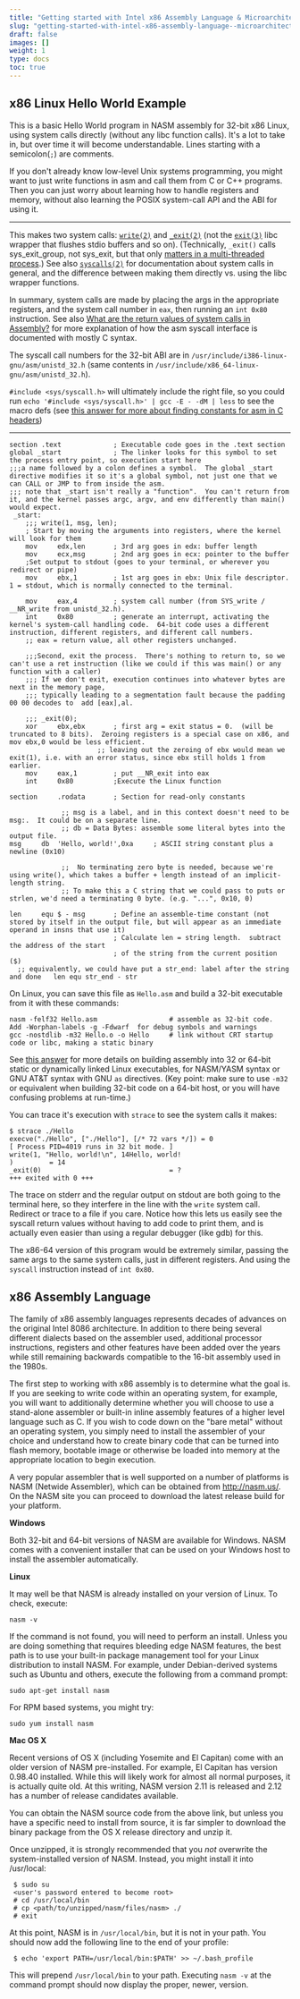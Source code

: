```yaml
---
title: "Getting started with Intel x86 Assembly Language & Microarchitecture"
slug: "getting-started-with-intel-x86-assembly-language--microarchitecture"
draft: false
images: []
weight: 1
type: docs
toc: true
---
```


## x86 Linux Hello World Example
This is a basic Hello World program in NASM assembly for 32-bit x86 Linux, using system calls directly (without any libc function calls).  It's a lot to take in, but over time it will become understandable. Lines starting with a semicolon(`;`) are comments.

If you don't already know low-level Unix systems programming, you might want to just write functions in asm and call them from C or C++ programs.  Then you can just worry about learning how to handle registers and memory, without also learning the POSIX system-call API and the ABI for using it.

---

This makes two system calls: [`write(2)`][1] and [`_exit(2)`][2] (not the [`exit(3)`][3] libc wrapper that flushes stdio buffers and so on).  (Technically, `_exit()` calls sys_exit_group, not sys_exit, but that only [matters in a multi-threaded process][4].)  See also [`syscalls(2)`][5] for documentation about system calls in general, and the difference between making them directly vs. using the libc wrapper functions.

In summary, system calls are made by placing the args in the appropriate registers, and the system call number in `eax`, then running an `int 0x80` instruction.  See also [What are the return values of system calls in Assembly?][6] for more explanation of how the asm syscall interface is documented with mostly C syntax.

The syscall call numbers for the 32-bit ABI are in `/usr/include/i386-linux-gnu/asm/unistd_32.h` (same contents in `/usr/include/x86_64-linux-gnu/asm/unistd_32.h`).

`#include <sys/syscall.h>` will ultimately include the right file, so you could run `echo '#include <sys/syscall.h>' | gcc -E - -dM | less` to see the macro defs (see [this answer for more about finding constants for asm in C headers][7])

---

    section .text             ; Executable code goes in the .text section
    global _start             ; The linker looks for this symbol to set the process entry point, so execution start here
    ;;;a name followed by a colon defines a symbol.  The global _start directive modifies it so it's a global symbol, not just one that we can CALL or JMP to from inside the asm.
    ;;; note that _start isn't really a "function".  You can't return from it, and the kernel passes argc, argv, and env differently than main() would expect.
     _start:
        ;;; write(1, msg, len);
        ; Start by moving the arguments into registers, where the kernel will look for them
        mov     edx,len       ; 3rd arg goes in edx: buffer length
        mov     ecx,msg       ; 2nd arg goes in ecx: pointer to the buffer
        ;Set output to stdout (goes to your terminal, or wherever you redirect or pipe)
        mov     ebx,1         ; 1st arg goes in ebx: Unix file descriptor. 1 = stdout, which is normally connected to the terminal.

        mov     eax,4         ; system call number (from SYS_write / __NR_write from unistd_32.h).
        int     0x80          ; generate an interrupt, activating the kernel's system-call handling code.  64-bit code uses a different instruction, different registers, and different call numbers.
        ;; eax = return value, all other registers unchanged.

        ;;;Second, exit the process.  There's nothing to return to, so we can't use a ret instruction (like we could if this was main() or any function with a caller)
        ;;; If we don't exit, execution continues into whatever bytes are next in the memory page,
        ;;; typically leading to a segmentation fault because the padding 00 00 decodes to  add [eax],al.

        ;;; _exit(0);
        xor     ebx,ebx       ; first arg = exit status = 0.  (will be truncated to 8 bits).  Zeroing registers is a special case on x86, and mov ebx,0 would be less efficient.
                          ;; leaving out the zeroing of ebx would mean we exit(1), i.e. with an error status, since ebx still holds 1 from earlier.
        mov     eax,1         ; put __NR_exit into eax
        int     0x80          ;Execute the Linux function

    section     .rodata       ; Section for read-only constants

                 ;; msg is a label, and in this context doesn't need to be msg:.  It could be on a separate line.
                 ;; db = Data Bytes: assemble some literal bytes into the output file.
    msg     db  'Hello, world!',0xa     ; ASCII string constant plus a newline (0x10)

                 ;;  No terminating zero byte is needed, because we're using write(), which takes a buffer + length instead of an implicit-length string.
                 ;; To make this a C string that we could pass to puts or strlen, we'd need a terminating 0 byte. (e.g. "...", 0x10, 0)

    len     equ $ - msg       ; Define an assemble-time constant (not stored by itself in the output file, but will appear as an immediate operand in insns that use it)
                              ; Calculate len = string length.  subtract the address of the start
                              ; of the string from the current position ($)
      ;; equivalently, we could have put a str_end: label after the string and done   len equ str_end - str

On Linux, you can save this file as `Hello.asm` and build a 32-bit executable from it with these commands:

    nasm -felf32 Hello.asm                  # assemble as 32-bit code.  Add -Worphan-labels -g -Fdwarf  for debug symbols and warnings
    gcc -nostdlib -m32 Hello.o -o Hello     # link without CRT startup code or libc, making a static binary

See [this answer][8] for more details on building assembly into 32 or 64-bit static or dynamically linked Linux executables, for NASM/YASM syntax or GNU AT&T syntax with GNU `as` directives.  (Key point: make sure to use `-m32` or equivalent when building 32-bit code on a 64-bit host, or you will have confusing problems at run-time.)

You can trace it's execution with `strace` to see the system calls it makes:

    $ strace ./Hello 
    execve("./Hello", ["./Hello"], [/* 72 vars */]) = 0
    [ Process PID=4019 runs in 32 bit mode. ]
    write(1, "Hello, world!\n", 14Hello, world!
    )         = 14
    _exit(0)                                = ?
    +++ exited with 0 +++

The trace on stderr and the regular output on stdout are both going to the terminal here, so they interfere in the line with the `write` system call.  Redirect or trace to a file if you care.  Notice how this lets us easily see the syscall return values without having to add code to print them, and is actually even easier than using a regular debugger (like gdb) for this.

The x86-64 version of this program would be extremely similar, passing the same args to the same system calls, just in different registers.  And using the `syscall` instruction instead of `int 0x80`.


  [1]: http://man7.org/linux/man-pages/man2/write.2.html
  [2]: http://man7.org/linux/man-pages/man2/_exit.2.html
  [3]: http://man7.org/linux/man-pages/man3/exit.3.html
  [4]: http://stackoverflow.com/questions/38434609/why-do-i-get-a-zombie-when-i-link-assembly-code-without-stdlib
  [5]: http://man7.org/linux/man-pages/man2/syscalls.2.html
  [6]: http://stackoverflow.com/q/38751614/224132
  [7]: http://stackoverflow.com/q/38602525/224132
  [8]: http://stackoverflow.com/questions/36861903/assembling-32-bit-binaries-on-a-64-bit-system-gnu-toolchain/36901649#36901649

## x86 Assembly Language
The family of x86 assembly languages represents decades of advances on the original Intel 8086 architecture. In addition to there being several different dialects based on the assembler used, additional processor instructions, registers and other features have been added over the years while still remaining backwards compatible to the 16-bit assembly used in the 1980s.

The first step to working with x86 assembly is to determine what the goal is. If you are seeking to write code within an operating system, for example, you will want to additionally determine whether you will choose to use a stand-alone assembler or built-in inline assembly features of a higher level language such as C. If you wish to code down on the "bare metal" without an operating system, you simply need to install the assembler of your choice and understand how to create binary code that can be turned into flash memory, bootable image or otherwise be loaded into memory at the appropriate location to begin execution.

A very popular assembler that is well supported on a number of platforms is NASM (Netwide Assembler), which can be obtained from http://nasm.us/. On the NASM site you can proceed to download the latest release build for your platform.

**Windows**

Both 32-bit and 64-bit versions of NASM are available for Windows. NASM comes with a convenient installer that can be used on your Windows host to install the assembler automatically.

**Linux**

It may well be that NASM is already installed on your version of Linux. To check, execute:

    nasm -v

If the command is not found, you will need to perform an install. Unless you are doing something that requires bleeding edge NASM features, the best path is to use your built-in package management tool for your Linux distribution to install NASM. For example, under Debian-derived systems such as Ubuntu and others, execute the following from a command prompt:

    sudo apt-get install nasm

For RPM based systems, you might try:

    sudo yum install nasm

**Mac OS X**

Recent versions of OS X (including Yosemite and El Capitan) come with an older version of NASM pre-installed. For example, El Capitan has version 0.98.40 installed. While this will likely work for almost all normal purposes, it is actually quite old. At this writing, NASM version 2.11 is released and 2.12 has a number of release candidates available.

You can obtain the NASM source code from the above link, but unless you have a specific need to install from source, it is far simpler to download the binary package from the OS X release directory and unzip it.

Once unzipped, it is strongly recommended that you *not* overwrite the system-installed version of NASM. Instead, you might install it into /usr/local:

     $ sudo su
     <user's password entered to become root>
     # cd /usr/local/bin
     # cp <path/to/unzipped/nasm/files/nasm> ./
     # exit

At this point, NASM is in `/usr/local/bin`, but it is not in your path. You should now add the following line to the end of your profile:

     $ echo 'export PATH=/usr/local/bin:$PATH' >> ~/.bash_profile

This will prepend `/usr/local/bin` to your path. Executing `nasm -v` at the command prompt should now display the proper, newer, version.


